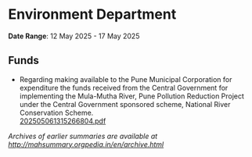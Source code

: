 # Environment Department

**Date Range**: 12 May 2025 - 17 May 2025


## Funds
- Regarding making available to the Pune Municipal Corporation for expenditure the funds received from the Central Government for implementing the Mula-Mutha River, Pune Pollution Reduction Project under the Central Government sponsored scheme, National River Conservation Scheme.\
  [202505061315266804.pdf](https://gr.maharashtra.gov.in/Site/Upload/Government%20Resolutions/English/202505061315266804.pdf)


*Archives of earlier summaries are available at http://mahsummary.orgpedia.in/en/archive.html*